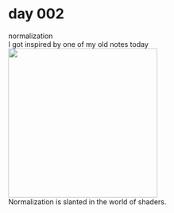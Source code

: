 # day 002
normalization<br>
I got inspired by one of my old notes today
<br>
<img height="300" src="http://neon-sense.com/100imgs/day002.JPG" />
<br>
Normalization is slanted in the world of shaders. 